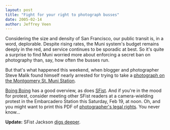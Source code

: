 ```yaml
---
layout: post
title: "Fight for your right to photograph busses"
date: 2005-02-14
author: Jeffrey Veen
---
```

Considering the size and density of San Francisco, our public transit is, in a word, deplorable. Despite rising rates, the Muni system's budget remains deeply in the red, and service continues to be sporadic at best. So it's quite a surprise to find Muni worried more about enforcing a secret ban on photography than, say, how often the busses run.

But that's what happened this weekend, when blogger and photographer Steve Malik  found himself nearly arrested for trying to take a <a href="http://www.shooter.net/index.php/weblog/Item/attack-of-the-sf-muni-fare-inspectors/">photograph on the Montgomery St. Muni Station</a>. 

<a href="http://www.boingboing.net/2005/02/13/muni_cops_and_sfpd_e.html">Boing Boing</a> has a good overview, as does <a href="http://www.sfist.com/archives/2005/02/14/homeland_insecurity_photo_ban_on_muni.php">SFist</a>. And if you're in the mood for protest, consider meeting other SFist readers at a camera-wielding protest in the Embarcadero Station this Saturday, Feb 19, at noon. Oh, and you might want to print this PDF of <a href="http://www.krages.com/phoright.htm">photographer's legal rights</a>. You never know...

<strong>Update:</strong> SFist Jackson <a href="http://www.sfist.com/archives/2005/02/15/muni_photography_ban_update.php">digs deeper</a>.
